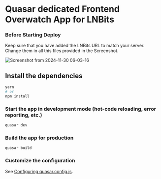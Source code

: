# Quasar dedicated Frontend Overwatch App for LNBits

### Before Starting Deploy

Keep sure that you have added the LNBits URL to match your server. Change them in all this files provided in the Screenshot.

![Screenshot from 2024-11-30 06-03-16](https://github.com/user-attachments/assets/2019bc54-8bb0-49d4-88c6-b42284ee144a)

## Install the dependencies
```bash
yarn
# or
npm install
```

### Start the app in development mode (hot-code reloading, error reporting, etc.)
```bash
quasar dev
```


### Build the app for production
```bash
quasar build
```

### Customize the configuration
See [Configuring quasar.config.js](https://v2.quasar.dev/quasar-cli-vite/quasar-config-js).
